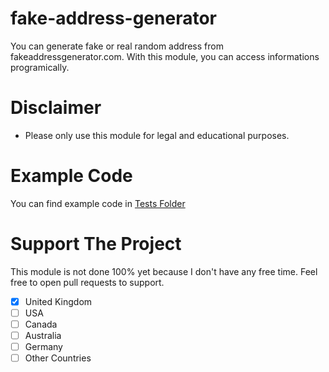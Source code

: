 # fake-address-generator
You can generate fake or real random address from fakeaddressgenerator.com. 
With this module, you can access informations programically.

# Disclaimer
* Please only use this module for legal and educational purposes.

# Example Code
You can find example code in [Tests Folder](https://github.com/muratulashozturk/fake-address-generator/blob/main/tests/)

# Support The Project
This module is not done 100% yet because I don't have any free time. Feel free to open pull requests to support.
- [x] United Kingdom
- [ ] USA
- [ ] Canada
- [ ] Australia
- [ ] Germany
- [ ] Other Countries
